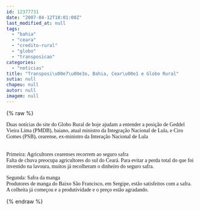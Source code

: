 ```yaml
---
id: 12377731
date: "2007-04-12T18:01:00Z"
last_modified_at: null
tags:
  - "bahia"
  - "ceara"
  - "credito-rural"
  - "globo"
  - "transposicao"
categories:
  - "noticias"
title: "Transposi\u00e7\u00e3o, Bahia, Cear\u00e1 e Globo Rural"
sutia: null
chapeu: null
autor: null
imagem: null
---
```

{% raw %}
<p><P><FONT face=Verdana>Duas notícias do site do Globo Rural de hoje ajudam a entender a posição de Geddel Vieira Lima (PMDB), baiano, atual ministro da Integração Nacional de Lula, e Ciro Gomes (PSB), cearense, ex-ministro da Interação Nacional de Lula</FONT></P></p>
<p><P><BR><FONT face=Verdana>Primeira: Agricultores cearenses recorrem ao seguro safra<BR>Falta de chuva preocupa agricultores do sul do Ceará. Para evitar a perda total do que foi investido na lavoura, muitos já recolheram o dinheiro do seguro safra. </FONT></P></p>
<p><P><FONT face=Verdana>Segunda: Safra da manga<BR>Produtores de manga do Baixo São Francisco, em Sergipe, estão satisfeitos com a safra. A colheita já começou e a produtividade e o preço estão agradando. </FONT></P> </p>
{% endraw %}